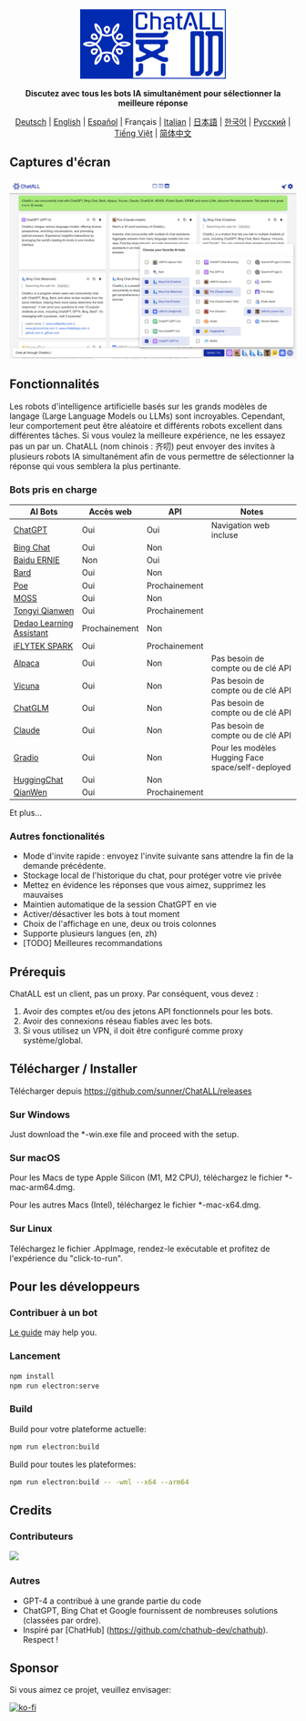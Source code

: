 <div align="center">
  <img src="src/assets/logo-cover.png" width=256></img>
  <p><strong>Discutez avec tous les bots IA simultanément pour sélectionner la meilleure réponse</strong></p>

[Deutsch](README_DE-DE.md) | [English](README.md) | [Español](README_ES-ES.md) | Français | [Italian](README_IT-IT.md) | [日本語](README_JA-JP.md) | [한국어](README_KO-KR.md) | [Русский](README_RU-RU.md) | [Tiếng Việt](README_VI-VN.md) | [简体中文](README_ZH-CN.md)

</div>

## Captures d'écran

![Screenshot](screenshots/screenshot-1.png?raw=true)

## Fonctionnalités

Les robots d'intelligence artificielle basés sur les grands modèles de langage (Large Language Models ou LLMs) sont incroyables. Cependant, leur comportement peut être aléatoire et différents robots excellent dans différentes tâches. Si vous voulez la meilleure expérience, ne les essayez pas un par un. ChatALL (nom chinois : 齐叨) peut envoyer des invites à plusieurs robots IA simultanément afin de vous permettre de sélectionner la réponse qui vous semblera la plus pertinante.

### Bots pris en charge

| AI Bots                                                      | Accès web     | API           | Notes                                             |
| ------------------------------------------------------------ | ------------- | ------------- | ------------------------------------------------- |
| [ChatGPT](https://chat.openai.com)                           | Oui           | Oui           | Navigation web incluse                            |
| [Bing Chat](https://www.bing.com/new)                        | Oui           | Non           |                                                   |
| [Baidu ERNIE](https://yiyan.baidu.com/)                      | Non           | Oui           |                                                   |
| [Bard](https://bard.google.com/)                             | Oui           | Non           |                                                   |
| [Poe](https://poe.com/)                                      | Oui           | Prochainement |                                                   |
| [MOSS](https://moss.fastnlp.top/)                            | Oui           | Non           |                                                   |
| [Tongyi Qianwen](http://tongyi.aliyun.com/)                  | Oui           | Prochainement |                                                   |
| [Dedao Learning Assistant](https://ai.dedao.cn/)             | Prochainement | Non           |                                                   |
| [iFLYTEK SPARK](http://xinghuo.xfyun.cn/)                    | Oui           | Prochainement |                                                   |
| [Alpaca](https://crfm.stanford.edu/2023/03/13/alpaca.html)   | Oui           | Non           | Pas besoin de compte ou de clé API                |
| [Vicuna](https://lmsys.org/blog/2023-03-30-vicuna/)          | Oui           | Non           | Pas besoin de compte ou de clé API                |
| [ChatGLM](https://chatglm.cn/blog)                           | Oui           | Non           | Pas besoin de compte ou de clé API                |
| [Claude](https://www.anthropic.com/index/introducing-claude) | Oui           | Non           | Pas besoin de compte ou de clé API                |
| [Gradio](https://gradio.app/)                                | Oui           | Non           | Pour les modèles Hugging Face space/self-deployed |
| [HuggingChat](https://huggingface.co/chat/)                  | Oui           | Non           |                                                   |
| [QianWen](https://qianwen.aliyun.com/)                       | Oui           | Prochainement |                                                   |

Et plus...

### Autres fonctionalités

- Mode d'invite rapide : envoyez l'invite suivante sans attendre la fin de la demande précédente.
- Stockage local de l'historique du chat, pour protéger votre vie privée
- Mettez en évidence les réponses que vous aimez, supprimez les mauvaises
- Maintien automatique de la session ChatGPT en vie
- Activer/désactiver les bots à tout moment
- Choix de l'affichage en une, deux ou trois colonnes
- Supporte plusieurs langues (en, zh)
- [TODO] Meilleures recommandations

## Prérequis

ChatALL est un client, pas un proxy. Par conséquent, vous devez :

1. Avoir des comptes et/ou des jetons API fonctionnels pour les bots.
2. Avoir des connexions réseau fiables avec les bots.
3. Si vous utilisez un VPN, il doit être configuré comme proxy système/global.

## Télécharger / Installer

Télécharger depuis https://github.com/sunner/ChatALL/releases

### Sur Windows

Just download the \*-win.exe file and proceed with the setup.

### Sur macOS

Pour les Macs de type Apple Silicon (M1, M2 CPU), téléchargez le fichier \*-mac-arm64.dmg.

Pour les autres Macs (Intel), téléchargez le fichier \*-mac-x64.dmg.

### Sur Linux

Téléchargez le fichier .AppImage, rendez-le exécutable et profitez de l'expérience du "click-to-run".

## Pour les développeurs

### Contribuer à un bot

[Le guide](https://github.com/sunner/ChatALL/wiki/%E5%A6%82%E4%BD%95%E6%B7%BB%E5%8A%A0%E4%B8%80%E4%B8%AA%E6%96%B0%E7%9A%84-AI-%E5%AF%B9%E8%AF%9D%E6%9C%BA%E5%99%A8%E4%BA%BA) may help you.

### Lancement

```bash
npm install
npm run electron:serve
```

### Build

Build pour votre plateforme actuelle:

```bash
npm run electron:build
```

Build pour toutes les plateformes:

```bash
npm run electron:build -- -wml --x64 --arm64
```

## Credits

### Contributeurs

<a href="https://github.com/sunner/ChatALL/graphs/contributors">
  <img src="https://contrib.rocks/image?repo=sunner/ChatALL" />
</a>

### Autres

- GPT-4 a contribué à une grande partie du code
- ChatGPT, Bing Chat et Google fournissent de nombreuses solutions (classées par ordre).
- Inspiré par [ChatHub] (https://github.com/chathub-dev/chathub). Respect !

## Sponsor

Si vous aimez ce projet, veuillez envisager:

[![ko-fi](https://ko-fi.com/img/githubbutton_sm.svg)](https://ko-fi.com/F1F8KZJGJ)
